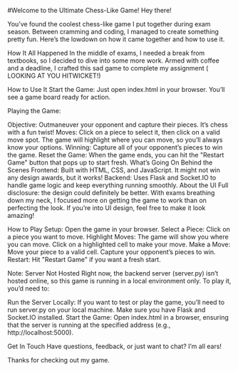 #Welcome to the Ultimate Chess-Like Game!
Hey there!

You’ve found the coolest chess-like game I put together during exam season. Between cramming and coding, I managed to create something pretty fun. Here’s the lowdown on how it came together and how to use it.

How It All Happened
In the middle of exams, I needed a break from textbooks, so I decided to dive into some more work. Armed with coffee and a deadline, I crafted this sad game to complete my assignment ( LOOKING AT YOU HITWICKET!) 

How to Use It
Start the Game: Just open index.html in your browser. You’ll see a game board ready for action.

Playing the Game:

Objective: Outmaneuver your opponent and capture their pieces. It’s chess with a fun twist!
Moves: Click on a piece to select it, then click on a valid move spot. The game will highlight where you can move, so you’ll always know your options.
Winning: Capture all of your opponent’s pieces to win the game.
Reset the Game: When the game ends, you can hit the "Restart Game" button that pops up to start fresh.
What’s Going On Behind the Scenes
Frontend: Built with HTML, CSS, and JavaScript. It might not win any design awards, but it works!
Backend: Uses Flask and Socket.IO to handle game logic and keep everything running smoothly.
About the UI
Full disclosure: the design could definitely be better. With exams breathing down my neck, I focused more on getting the game to work than on perfecting the look. If you’re into UI design, feel free to make it look amazing!


How to Play
Setup: Open the game in your browser.
Select a Piece: Click on a piece you want to move.
Highlight Moves: The game will show you where you can move. Click on a highlighted cell to make your move.
Make a Move: Move your piece to a valid cell. Capture your opponent’s pieces to win.
Restart: Hit "Restart Game" if you want a fresh start.

Note: Server Not Hosted
Right now, the backend server (server.py) isn’t hosted online, so this game is running in a local environment only. To play it, you’d need to:

Run the Server Locally: If you want to test or play the game, you’ll need to run server.py on your local machine. Make sure you have Flask and Socket.IO installed.
Start the Game: Open index.html in a browser, ensuring that the server is running at the specified address (e.g., http://localhost:5000).


Get In Touch
Have questions, feedback, or just want to chat? I’m all ears!

Thanks for checking out my game.
